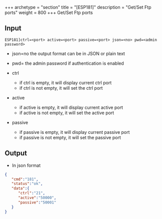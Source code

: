 +++
archetype = "section"
title = "[ESP181]"
description = "Get/Set Ftp ports"
weight = 800
+++
Get/Set Ftp ports

## Input
`ESP181]ctrl=<port> active=<port> passive=<port> json=<no> pwd=<admin password>`

* json=no
the output format
can be in JSON or plain text

* pwd=<admin password>
the admin password if authentication is enabled

* ctrl
  * if ctrl is empty, it will display current ctrl port
  * if ctrl is not empty, it will set the ctrl port

* active
  * if active is empty, it will display current active port
  * if active is not empty, it will set the active port

* passive
  * if passive is empty, it will display current passive port
  * if passive is not empty, it will set the passive port


## Output

- In json format

```json
{
   "cmd":"181",
   "status":"ok",
   "data":{
      "ctrl":"21",
      "active":"50000",
      "passive":"50001"
   }
}
```
